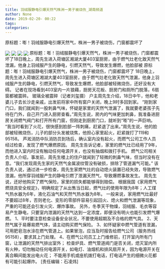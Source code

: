 ```yaml
---
title: 羽绒服静电引爆天然气株洲一男子被烧伤_湖南频道
author: None
date: 2019-02-20- 00:22
tags: 
categories: 
---
```

原标题：嘭！羽绒服静电引爆天然气，株洲一男子被烧伤，门窗都震坏了
<!-- more -->
                
<img align="center" border="0" src="http://p2.ifengimg.com/a/2019_08/2bd014a7fda1625_size88_w1080_h768.jpg" />
                
<img align="center" border="0" src="http://p2.ifengimg.com/a/2019_08/c63fd3155f4d490_size138_w900_h1200.jpg" />
            
<img align="center" border="0" src="http://p0.ifengimg.com/a/2019_08/97ab68e2e3efbcc_size53_w1080_h735.jpg" />
<img align="center" border="0" src="http://p2.ifengimg.com/a/2016/0810/204c433878d5cf9size1_w16_h16.png" />
原标题：嘭！羽绒服静电引爆天然气，株洲一男子被烧伤，门窗都震坏了18日晚上，周先生进入荷塘区湘湖大厦403室厨房，由于燃气灶老化致天然气泄漏，他身上羽绒服产生的静电，引燃天然气，导致发生爆燃，他脸部被
原标题：嘭！羽绒服静电引爆天然气，株洲一男子被烧伤，门窗都震坏了
18日晚上，周先生进入荷塘区湘湖大厦403室厨房，由于燃气灶老化致天然气泄漏，他身上羽绒服产生的静电，引燃天然气，导致发生爆燃，他脸部被轻微烧伤，还好没有大碍。
记者在现场看到403室内一片狼藉，厨房天花板、厨房门和厕所门脱落，6扇窗都被震碎。
玻璃全被震碎（记者刘玺摄）
户主周先生介绍，18日中午，他和老婆儿子去长沙走亲戚，出发前将家中所有窗户关闭，晚上9时多回到家。
“刚到家门口，我们就闻到一股刺鼻气味，怀疑是家里的天然气泄漏了，我就要老婆孩子先待在门外，自己开门进入厨房查看。”周先生说，房内的气味更加刺鼻，我准备进厨房关闭燃气阀门和打开所有门窗，但刚走到厨房门口，就听到“嘭”的一声巨响。
“我当时看到了火花，很快感到脸部一阵刺痛，赶紧退了出来。”周先生说，他的脸部被轻微烧伤，儿子的部分头发被烧焦，他担心家里起火，赶紧拨打了119和95158。
芦淞消防中队消防员到场后，确认室内没有起火，而燃气公司工作人员经过检查，发现了燃气爆燃原因。
周先生告诉记者，家里的燃气灶已经用了9年，而他进入室内时没有触动任何电源开关，也没有抽烟和拨打手机。
燃气公司相关负责人介绍，事发前，周先生楼上的住户就闻到了轻微的刺鼻气味，但当时没有在意。“我们发现周先生家的天然气金属波纹管没有破损，排除了管道漏气可能。”
该负责人说，通过进一步检查，周先生家燃气灶的自动熄火装置已经失效，导致燃气泄漏，他所穿羽绒服产生的静电引燃了泄漏天然气，导致爆燃事故发生。
周先生说，还好他购买了燃气保险，家里的损失都能够得到赔偿。
根据我国《家用燃气燃烧具安全规定》，明确规定了从出售当日起，燃气灶的使用年限为8年；人工煤气热水器为6年，液化石油气和天然气热水器为8年。
一般来说，家用燃气灶最好不要超过8年，否则老化、变形的零部件容易引起回火、熄火和燃气泄漏等现象，严重的可能还会引发火灾、爆炸事故。
另外，冬季天干物燥，羽绒服、毛衣等容易产生静电，只要室内泄漏的天然气达到一定浓度，即便没有明火也能引发燃气爆燃。
1、平时要注意检查设备安全状况，不要使用超期及不合格的燃气具。
2、天然气属于易爆易燃气体，请主动购买燃气保险。
3、如怀疑家中燃气管道有泄漏，可用肥皂泡水涂在燃气管道上。如果冒泡，应当及时报告给燃气公司（服务热线95158），要求其上门处理。
4、在燃气公司员工上门维修前，打开室内所有门窗，让泄漏的天然气排出室外；
检查炉具、燃气管道阀门是否关闭，熄灭室内所有火种，切勿触动任何电源开关，如电灯、油烟机和排风扇开关，因为电源开关在离合瞬间能发出电火花；
不能用手机或座机拨打电话，打电话产生的细微火花都有可能引起爆炸。
[责任编辑：石凌炜]
            
